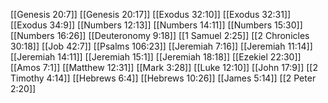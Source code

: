 [[Genesis 20:7]]
[[Genesis 20:17]]
[[Exodus 32:10]]
[[Exodus 32:31]]
[[Exodus 34:9]]
[[Numbers 12:13]]
[[Numbers 14:11]]
[[Numbers 15:30]]
[[Numbers 16:26]]
[[Deuteronomy 9:18]]
[[1 Samuel 2:25]]
[[2 Chronicles 30:18]]
[[Job 42:7]]
[[Psalms 106:23]]
[[Jeremiah 7:16]]
[[Jeremiah 11:14]]
[[Jeremiah 14:11]]
[[Jeremiah 15:1]]
[[Jeremiah 18:18]]
[[Ezekiel 22:30]]
[[Amos 7:1]]
[[Matthew 12:31]]
[[Mark 3:28]]
[[Luke 12:10]]
[[John 17:9]]
[[2 Timothy 4:14]]
[[Hebrews 6:4]]
[[Hebrews 10:26]]
[[James 5:14]]
[[2 Peter 2:20]]
